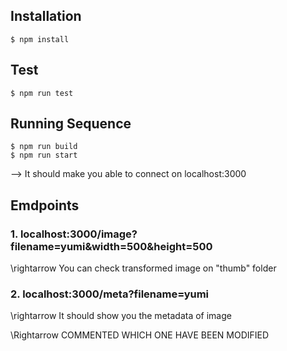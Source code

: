 ## Installation
```
$ npm install
```
## Test
```
$ npm run test
```
## Running Sequence
```
$ npm run build
$ npm run start
```
--> It should make you able to connect on localhost:3000

## Emdpoints
### 1. localhost:3000/image?filename=yumi&width=500&height=500  
\rightarrow You can check transformed image on "thumb" folder
### 2. localhost:3000/meta?filename=yumi  
\rightarrow It should show you the metadata of image

\Rightarrow COMMENTED WHICH ONE HAVE BEEN MODIFIED
